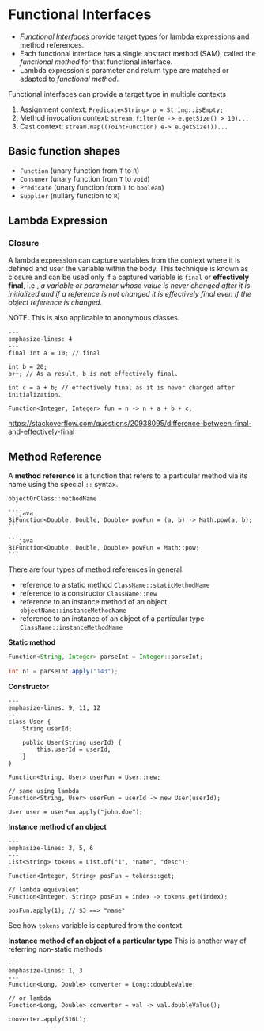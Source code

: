# Functional Interfaces

- _Functional Interfaces_ provide target types for lambda expressions and method references.
- Each functional interface has a single abstract method (SAM), called the _functional method_ for that functional interface.
- Lambda expression's parameter and return type are matched or adapted to _functional method_.

Functional interfaces can provide a target type in multiple contexts

1. Assignment context: `Predicate<String> p = String::isEmpty;`
2. Method invocation context: `stream.filter(e -> e.getSize() > 10)...`
3. Cast context: `stream.map((ToIntFunction) e-> e.getSize())...`

## Basic function shapes

- `Function` (unary function from `T` to `R`)
- `Consumer` (unary function from `T` to `void`)
- `Predicate` (unary function from `T` to `boolean`)
- `Supplier` (nullary function to `R`)

## Lambda Expression

### Closure

A lambda expression can capture variables from the context where it is defined and user the variable within the body. This technique is known as closure and can be used only if a captured variable is `final` or **effectively final**, i.e., _a variable or parameter whose value is never changed after it is initialized and if a reference is not changed it is effectively final even if the object reference is changed_.

NOTE: This is also applicable to anonymous classes.

```{code-block} java
---
emphasize-lines: 4
---
final int a = 10; // final

int b = 20;
b++; // As a result, b is not effectively final.

int c = a + b; // effectively final as it is never changed after initialization.

Function<Integer, Integer> fun = n -> n + a + b + c;
```

https://stackoverflow.com/questions/20938095/difference-between-final-and-effectively-final

## Method Reference

A **method reference** is a function that refers to a particular method via its name using the special `::` syntax.

```java
objectOrClass::methodName
```

````{tab} Using Lambda
```java
BiFunction<Double, Double, Double> powFun = (a, b) -> Math.pow(a, b);
```
````

````{tab} Using Method Reference
```java
BiFunction<Double, Double, Double> powFun = Math::pow;
```
````

There are four types of method references in general:

- reference to a static method `ClassName::staticMethodName`
- reference to a constructor `ClassName::new`
- reference to an instance method of an object `objectName::instanceMethodName`
- reference to an instance of an object of a particular type `ClassName::instanceMethodName`

**Static method**

```java
Function<String, Integer> parseInt = Integer::parseInt;

int n1 = parseInt.apply("143");
```

**Constructor**

```{code-block} java
---
emphasize-lines: 9, 11, 12
---
class User {
    String userId;

    public User(String userId) {
        this.userId = userId;
    }
}

Function<String, User> userFun = User::new;

// same using lambda
Function<String, User> userFun = userId -> new User(userId);

User user = userFun.apply("john.doe");
```

**Instance method of an object**

```{code-block} java
---
emphasize-lines: 3, 5, 6
---
List<String> tokens = List.of("1", "name", "desc");

Function<Integer, String> posFun = tokens::get;

// lambda equivalent
Function<Integer, String> posFun = index -> tokens.get(index);

posFun.apply(1); // $3 ==> "name"
```

See how `tokens` variable is captured from the context.

**Instance method of an object of a particular type**
This is another way of referring non-static methods

```{code-block} java
---
emphasize-lines: 1, 3
---
Function<Long, Double> converter = Long::doubleValue;

// or lambda
Function<Long, Double> converter = val -> val.doubleValue();

converter.apply(516L);
```
